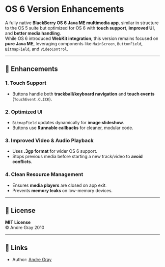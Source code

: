 # OS 6 Version Enhancements

A fully native **BlackBerry OS 6 Java ME multimedia app**, similar in structure to the OS 5 suite but optimized for OS 6 with **touch support**, **improved UI**, and **better media handling**.  
While OS 6 introduced **WebKit integration**, this version remains focused on **pure Java ME**, leveraging components like `MainScreen`, `ButtonField`, `BitmapField`, and `VideoControl`.

---

## 🚀 Enhancements

### 1. Touch Support
- Buttons handle both **trackball/keyboard navigation** and **touch events** (`TouchEvent.CLICK`).  

### 2. Optimized UI
- `BitmapField` updates dynamically for **image slideshow**.  
- Buttons use **Runnable callbacks** for cleaner, modular code.  

### 3. Improved Video & Audio Playback
- Uses **.3gp format** for wider OS 6 support.  
- Stops previous media before starting a new track/video to **avoid conflicts**.  

### 4. Clean Resource Management
- Ensures **media players** are closed on app exit.  
- Prevents **memory leaks** on low-memory devices.  

---

## 📜 License
**MIT License**  
© Andre Gray 2010  

---

## 🔗 Links
- Author: [Andre Gray](https://github.com/inventorandregray)  

